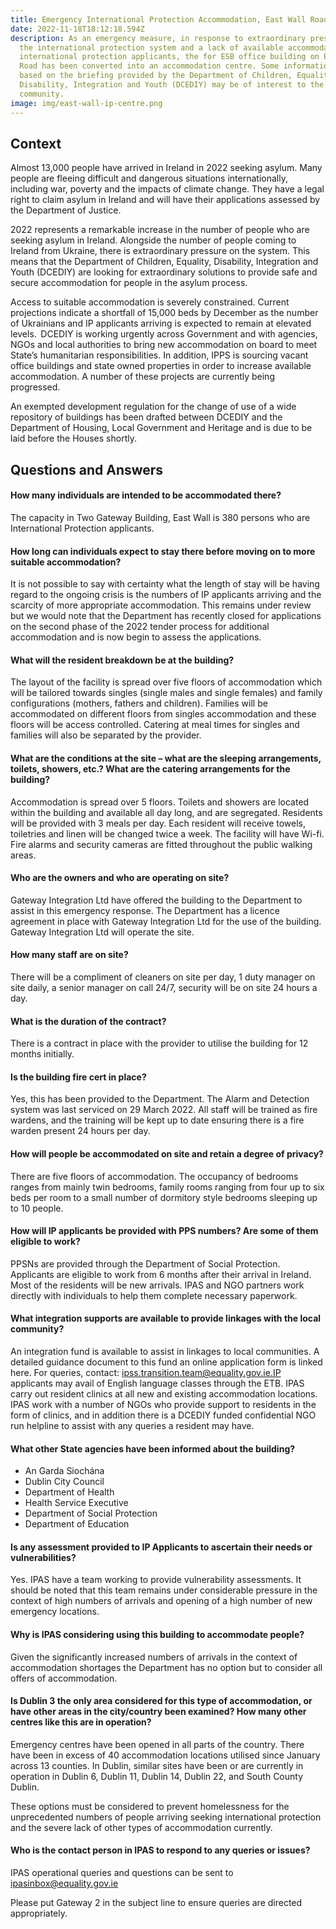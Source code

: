 ```yaml
---
title: Emergency International Protection Accommodation, East Wall Road
date: 2022-11-18T18:12:18.594Z
description: As an emergency measure, in response to extraordinary pressure on
  the international protection system and a lack of available accommodation for
  international protection applicants, the for ESB office building on East Wall
  Road has been converted into an accommodation centre. Some information below
  based on the briefing provided by the Department of Children, Equality,
  Disability, Integration and Youth (DCEDIY) may be of interest to the local
  community.
image: img/east-wall-ip-centre.png
---
```

## **C﻿ontext**

Almost 13,000 people have arrived in Ireland in 2022 seeking asylum. Many people are fleeing difficult  and dangerous situations internationally, including war, poverty and the impacts of climate change. They have a legal right to claim asylum in Ireland and will have their applications assessed by the Department of Justice.

2﻿022 represents a remarkable increase in the number of people who are seeking asylum in Ireland. Alongside the number of people coming to Ireland from Ukraine, there is extraordinary pressure on the system. This means that the Department of Children, Equality, Disability, Integration and Youth (DCEDIY) are looking for extraordinary solutions to provide safe and secure accommodation for people in the asylum process. 

Access to suitable accommodation is severely constrained. Current projections indicate a shortfall of 15,000 beds by December as the number of Ukrainians and IP applicants arriving is expected to remain at elevated levels.  DCEDIY is working urgently across Government and with agencies, NGOs and local authorities to bring new accommodation on board to meet State’s humanitarian responsibilities. In addition, IPPS is sourcing vacant office buildings and state owned properties in order to increase available accommodation. A number of these projects are currently being progressed. 

An exempted development regulation for the change of use of a wide repository of buildings has been drafted between DCEDIY and the Department of Housing, Local Government and Heritage and is due to be laid before the Houses shortly.     

## Questions and Answers

#### How many individuals are intended to be accommodated there?

The capacity in Two Gateway Building, East Wall is 380 persons who are International Protection applicants.  

#### How long can individuals expect to stay there before moving on to more suitable accommodation?

It is not possible to say with certainty what the length of stay will be having regard to the ongoing crisis is the numbers of IP applicants arriving and the scarcity of more appropriate accommodation. This remains under review but we would note that the Department has recently closed for applications on the second phase of the 2022 tender process for additional accommodation and is now begin to assess the applications.  

#### What will the resident breakdown be at the building?

The layout of the facility is spread over five floors of accommodation which will be tailored towards singles (single males and single females) and family configurations (mothers, fathers and children). Families will be accommodated on different floors from singles accommodation and these floors will be access controlled.  Catering at meal times for singles and families will also be separated by the provider.  

#### What are the conditions at the site – what are the sleeping arrangements, toilets, showers, etc.? What are the catering arrangements for the building?

Accommodation is spread over 5 floors. Toilets and showers are located within the building and available all day long, and are segregated. Residents will be provided with 3 meals per day.   Each resident will receive towels, toiletries and linen will be changed twice a week. The facility will have Wi-fi. Fire alarms and security cameras are fitted throughout the public walking areas.

#### Who are the owners and who are operating on site?

Gateway Integration Ltd have offered the building to the Department to assist in this emergency response. The Department has a licence agreement in place with Gateway Integration Ltd for the use of the building. Gateway Integration Ltd will operate the site.   

#### How many staff are on site?

 There will be a compliment of cleaners on site per day, 1 duty manager on site daily, a senior manager on call 24/7, security will be on site 24 hours a day. 

#### What is the duration of the contract?

There is a contract in place with the provider to utilise the building for 12 months initially.  

#### Is the building fire cert in place?

Yes, this has been provided to the Department. The Alarm and Detection system was last serviced on 29 March 2022. All staff will be trained as fire wardens, and the training will be kept up to date ensuring there is a fire warden present 24 hours per day. 

#### **How will people be accommodated on site and retain a degree of privacy?**

There are five floors of accommodation. The occupancy of bedrooms ranges from mainly twin bedrooms, family rooms ranging from four up to six beds per room to a small number of dormitory style bedrooms sleeping up to 10 people.  

#### **How will IP applicants be provided with PPS numbers? Are some of them eligible to work?**

PPSNs are provided through the Department of Social Protection. Applicants are eligible to work from 6 months after their arrival in Ireland. Most of the residents will be new arrivals. IPAS and NGO partners work directly with individuals to help them complete necessary paperwork.  

#### **What integration supports are available to provide linkages with the local community?**

An integration fund is available to assist in linkages to local communities. A detailed guidance document to this fund an online application form is linked here. For queries, contact: ipss.transition.team@equality.gov.ie.IP applicants may avail of English language classes through the ETB. IPAS carry out resident clinics at all new and existing accommodation locations. IPAS work with a number of NGOs who provide support to residents in the form of clinics, and in addition there is a DCEDIY funded confidential NGO run helpline to assist with any queries a resident may have.  

#### What other State agencies have been informed about the building?

* An Garda Siochána 
* Dublin City Council 
* Department of Health 
* Health Service Executive 
* Department of Social Protection 
* Department of Education 

#### Is any assessment provided to IP Applicants to ascertain their needs or vulnerabilities?

Yes. IPAS have a team working to provide vulnerability assessments. It should be noted that this team remains under considerable pressure in the context of high numbers of arrivals and opening of a high number of new emergency locations. 

#### Why is IPAS considering using this building to accommodate people?

Given the significantly increased numbers of arrivals in the context of accommodation shortages the Department has no option but to consider all offers of accommodation.  

#### Is Dublin 3 the only area considered for this type of accommodation, or have other areas in the city/country been examined? How many other centres like this are in operation?

Emergency centres have been opened in all parts of the country. There have been in excess of 40 accommodation locations utilised since January across 13 counties. In Dublin, similar sites have been or are currently in operation in Dublin 6, Dublin 11, Dublin 14, Dublin 22, and South County Dublin.  

These options must be considered to prevent homelessness for the unprecedented numbers of people arriving seeking international protection and the severe lack of other types of accommodation currently.  

#### Who is the contact person in IPAS to respond to any queries or issues?

IPAS operational queries and questions can be sent to ipasinbox@equality.gov.ie   

Please put Gateway 2 in the subject line to ensure queries are directed appropriately.